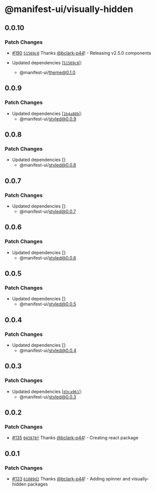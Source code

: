 # @manifest-ui/visually-hidden

## 0.0.10

### Patch Changes

- [#190](https://github.com/project44/manifest-ui/pull/190) [`51569c8`](https://github.com/project44/manifest-ui/commit/51569c80ae817503a1b16aec80b917f65fbd84fe) Thanks [@bclark-p44](https://github.com/bclark-p44)! - Releasing v2.5.0 components

- Updated dependencies [[`51569c8`](https://github.com/project44/manifest-ui/commit/51569c80ae817503a1b16aec80b917f65fbd84fe)]:
  - @manifest-ui/theme@0.1.0

## 0.0.9

### Patch Changes

- Updated dependencies [[`1b4a88b`](https://github.com/project44/manifest-ui/commit/1b4a88b5cb40b4694feec637ff492a0d0a611c30)]:
  - @manifest-ui/styled@0.0.9

## 0.0.8

### Patch Changes

- Updated dependencies []:
  - @manifest-ui/styled@0.0.8

## 0.0.7

### Patch Changes

- Updated dependencies []:
  - @manifest-ui/styled@0.0.7

## 0.0.6

### Patch Changes

- Updated dependencies []:
  - @manifest-ui/styled@0.0.6

## 0.0.5

### Patch Changes

- Updated dependencies []:
  - @manifest-ui/styled@0.0.5

## 0.0.4

### Patch Changes

- Updated dependencies []:
  - @manifest-ui/styled@0.0.4

## 0.0.3

### Patch Changes

- Updated dependencies [[`d3ca961`](https://github.com/project44/manifest-ui/commit/d3ca961f66d0d696b332ea688d98fac2fdf025e5)]:
  - @manifest-ui/styled@0.0.3

## 0.0.2

### Patch Changes

- [#135](https://github.com/project44/manifest-ui/pull/135) [`043878f`](https://github.com/project44/manifest-ui/commit/043878f5ca997b35c3a76bb05f0a5012c5b09002) Thanks [@bclark-p44](https://github.com/bclark-p44)! - Creating react package

## 0.0.1

### Patch Changes

- [#133](https://github.com/project44/manifest-ui/pull/133) [`61089d2`](https://github.com/project44/manifest-ui/commit/61089d21fdb9437374ac2d9cadfec1218a6d5113) Thanks [@bclark-p44](https://github.com/bclark-p44)! - Adding spinner and visually-hidden packages
